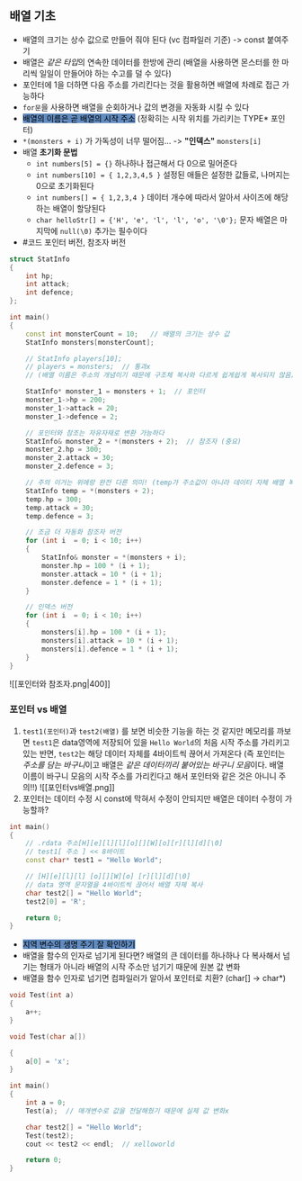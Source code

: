 ## 배열 기초
- 배열의 크기는 상수 값으로 만들어 줘야 된다 (vc 컴파일러 기준) -> const 붙여주기
- 배열은 *같은 타입*의 연속한 데이터를 한방에 관리 (배열을 사용하면 몬스터를 한 마리씩 일일이 만들어야 하는 수고를 덜 수 있다)
- 포인터에 1을 더하면 다음 주소를 가리킨다는 것을 활용하면 배열에 차례로 접근 가능하다
- `for문`을 사용하면 배열을 순회하거나 값의 변경을 자동화 시킬 수 있다
- <mark style="background: #0E4F9FA6;">배열의 이름은 곧 배열의 시작 주소</mark> (정확히는 시작 위치를 가리키는 TYPE* 포인터)
- `*(monsters + i)` 가 가독성이 너무 떨어짐... -> **"인덱스"** `monsters[i]`
- 배열 **초기화 문법** 
	- `int numbers[5] = {}` 하나하나 접근해서 다 0으로 밀어준다
	-  `int numbers[10] = { 1,2,3,4,5 }` 설정된 애들은 설정한 값들로, 나머지는 0으로 초기화된다
	- `int numbers[] = { 1,2,3,4 }` 데이터 개수에 따라서 알아서 사이즈에 해당하는 배열이 할당된다
	- `char helloStr[] = {'H', 'e', 'l', 'l', 'o', '\0'};` 문자 배열은 마지막에 `null(\0)` 추가는 필수이다
- #코드 포인터 버전, 참조자 버전

```cpp
struct StatInfo
{
	int hp;
	int attack;
	int defence;
};

int main()
{
	const int monsterCount = 10;   // 배열의 크기는 상수 값
	StatInfo monsters[monsterCount];

	// StatInfo players[10];
	// players = monsters;  // 통과x 
	// (배열 이름은 주소의 개념이기 때문에 구조체 복사와 다르게 쉽게쉽게 복사되지 않음)

	StatInfo* monster_1 = monsters + 1;  // 포인터
	monster_1->hp = 200;
	monster_1->attack = 20;
	monster_1->defence = 2;

	// 포인터와 참조는 자유자재로 변환 가능하다
	StatInfo& monster_2 = *(monsters + 2);  // 참조자 (중요)
	monster_2.hp = 300;
	monster_2.attack = 30;
	monster_2.defence = 3;

	// 주의 이거는 위에랑 완전 다른 의미! (temp가 주소값이 아니라 데이터 자체 배열 복사)
	StatInfo temp = *(monsters + 2);
	temp.hp = 300;
	temp.attack = 30;
	temp.defence = 3;

	// 조금 더 자동화 참조자 버전
	for (int i  = 0; i < 10; i++)
	{
		StatInfo& monster = *(monsters + i);
		monster.hp = 100 * (i + 1);
		monster.attack = 10 * (i + 1);
		monster.defence = 1 * (i + 1);
	}

	// 인덱스 버전
	for (int i  = 0; i < 10; i++)
	{
		monsters[i].hp = 100 * (i + 1);
		monsters[i].attack = 10 * (i + 1);
		monsters[i].defence = 1 * (i + 1);
	}
}
```
![[포인터와 참조자.png|400]]


### 포인터 vs 배열
1. `test1(포인터)`과 `test2(배열)` 를 보면 비슷한 기능을 하는 것 같지만 메모리를 까보면 `test1`은 data영역에 저장되어 있을 `Hello World`의 처음 시작 주소를 가리키고 있는 반면, `test2`는 해당 데이터 자체를 4바이트씩 끊어서 가져온다 (즉 포인터는 *주소를 담는 바구니*이고 배열은 *같은 데이터끼리 붙어있는 바구니 모음*이다. 배열 이름이 바구니 모음의 시작 주소를 가리킨다고 해서 포인터와 같은 것은 아니니 주의!!)
   ![[포인터vs배열.png]]
2. 포인터는 데이터 수정 시 const에 막혀서 수정이 안되지만 배열은 데이터 수정이 가능할까?
```cpp
int main()
{
	// .rdata 주소[H][e][l][l][o][][W][o][r][l][d][\0]
	// test1[ 주소 ] << 8바이트
	const char* test1 = "Hello World";

	// [H][e][l][l] [o][][W][o] [r][l][d][\0] 
	// data 영역 문자열을 4바이트씩 끊어서 배열 자체 복사
	char test2[] = "Hello World";
	test2[0] = 'R';

	return 0;
}
```

- <mark style="background: #0E4F9FA6;">지역 변수의 생명 주기 잘 확인하기</mark>
- 배열을 함수의 인자로 넘기게 된다면? 배열의 큰 데이터를 하나하나 다 복사해서 넘기는 형태가 아니라 배열의 시작 주소만 넘기기 때문에 원본 값 변화
- 배열을 함수 인자로 넘기면 컴파일러가 알아서 포인터로 치환? (char[] -> char*)
```cpp
void Test(int a)
{
	a++;
}

void Test(char a[])

{
	a[0] = 'x';
}

int main()
{
	int a = 0;
	Test(a);  // 매개변수로 값을 전달해줬기 때문에 실제 값 변화x

	char test2[] = "Hello World";
	Test(test2);
	cout << test2 << endl;  // xelloworld

	return 0;
}
```